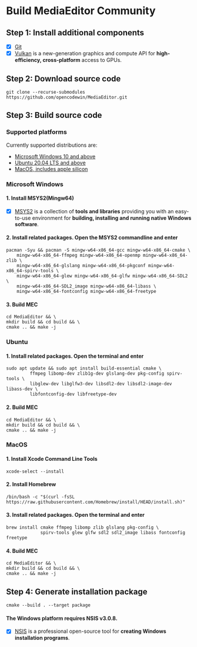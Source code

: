 # Build MediaEditor Community

## Step 1: Install additional components
- [x] [Git](https://git-scm.com/downloads/)
- [x] [Vulkan](https://vulkan.lunarg.com/sdk/home) is a new-generation graphics and compute API for **high-efficiency, cross-platform** access to GPUs.

## Step 2: Download source code
    git clone --recurse-submodules https://github.com/opencodewin/MediaEditor.git

## Step 3: Build source code
### Supported platforms
Currently supported distributions are:
-   [Microsoft Windows 10 and above](#microsoft-windows)
-   [Ubuntu 20.04 LTS and above](#ubuntu)
-   [MacOS, includes apple silicon](#macos)

### Microsoft Windows
#### 1. Install MSYS2(Mingw64)
- [x] [MSYS2](https://www.msys2.org) is a collection of **tools and libraries** providing you with an easy-to-use environment for **building, installing and running native Windows software**.

#### 2. Install related packages. Open the MSYS2 commandline and enter
    pacman -Syu && pacman -S mingw-w64-x86_64-gcc mingw-w64-x86_64-cmake \
        mingw-w64-x86_64-ffmpeg mingw-w64-x86_64-openmp mingw-w64-x86_64-zlib \
        mingw-w64-x86_64-glslang mingw-w64-x86_64-pkgconf mingw-w64-x86_64-spirv-tools \
        mingw-w64-x86_64-glew mingw-w64-x86_64-glfw mingw-w64-x86_64-SDL2 \
        mingw-w64-x86_64-SDL2_image mingw-w64-x86_64-libass \
        mingw-w64-x86_64-fontconfig mingw-w64-x86_64-freetype 
#### 3. Build MEC
    cd MediaEditor && \
    mkdir build && cd build && \
    cmake .. && make -j

### Ubuntu
#### 1. Install related packages. Open the terminal and enter
    sudo apt update && sudo apt install build-essential cmake \
             ffmpeg libomp-dev zlib1g-dev glslang-dev pkg-config spirv-tools \
             libglew-dev libglfw3-dev libsdl2-dev libsdl2-image-dev libass-dev \
             libfontconfig-dev libfreetype-dev
#### 2. Build MEC
    cd MediaEditor && \
    mkdir build && cd build && \
    cmake .. && make -j

### MacOS
#### 1. Install Xcode Command Line Tools
    xcode-select --install
#### 2. Install Homebrew
    /bin/bash -c "$(curl -fsSL https://raw.githubusercontent.com/Homebrew/install/HEAD/install.sh)"
#### 3. Install related packages. Open the terminal and enter
    brew install cmake ffmpeg libomp zlib glslang pkg-config \
                 spirv-tools glew glfw sdl2 sdl2_image libass fontconfig freetype
#### 4. Build MEC
    cd MediaEditor && \
    mkdir build && cd build && \
    cmake .. && make -j

## Step 4: Generate installation package
    cmake --build . --target package
#### The Windows platform requires NSIS v3.0.8.
- [x] [NSIS](https://nsis.sourceforge.io/Download) is a professional open-source tool for **creating Windows installation programs**.